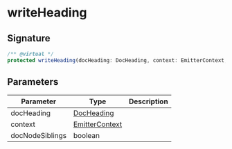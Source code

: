 
# writeHeading


## Signature

```typescript
/** @virtual */
protected writeHeading(docHeading: DocHeading, context: EmitterContext, docNodeSiblings: boolean): void;
```

## Parameters

|  Parameter | Type | Description |
|  --- | --- | --- |
|  docHeading | [DocHeading](docs/api-markdown-documenter/docheading-class) |  |
|  context | [EmitterContext](docs/api-markdown-documenter/emittercontext-typealias) |  |
|  docNodeSiblings | boolean |  |

